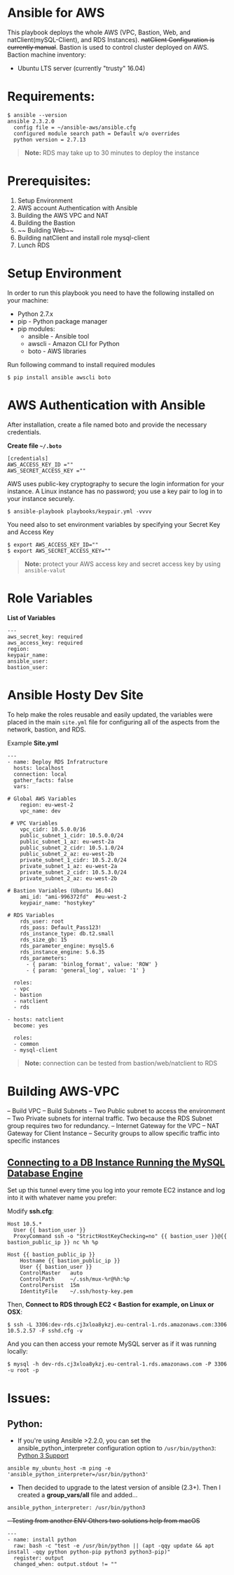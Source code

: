 # Ansible for AWS
This playbook deploys the whole AWS (VPC, Bastion, Web, and natClient(mySQL-Client), and RDS Instances). ~~natClient Configuration is currently manual~~. Bastion is used to control cluster deployed on AWS. Baction machine inventory:

- Ubuntu LTS server (currently "trusty" 16.04)

# Requirements:
```
$ ansible --version
ansible 2.3.2.0
  config file = ~/ansible-aws/ansible.cfg
  configured module search path = Default w/o overrides
  python version = 2.7.13
```
> **Note:** RDS may take up to 30 minutes to deploy the instance

# Prerequisites:

1. Setup Environment
2. AWS account Authentication with Ansible
3. Building the AWS VPC and NAT
4. Building the Bastion
5. ~~ Building Web~~
6. Building natClient and install role mysql-client
7. Lunch RDS

# Setup Environment

In order to run this playbook you need to have the following installed on your machine:

- Python 2.7.x
- pip - Python package manager
- pip modules:
  - ansible - Ansible tool
  - awscli - Amazon CLI for Python
  - boto - AWS libraries

Run following command to install required modules
```
$ pip install ansible awscli boto
```

# AWS Authentication with Ansible

After installation, create a file named boto and provide the necessary credentials.

**Create file `~/.boto`**
```
[credentials]
AWS_ACCESS_KEY_ID =""
AWS_SECRET_ACCESS_KEY =""
```

AWS uses public-key cryptography to secure the login information for your instance. A Linux instance has no password; you use a key pair to log in to your instance securely.
```
$ ansible-playbook playbooks/keypair.yml -vvvv
```

You need also to set environment variables by specifying your Secret Key and Access Key

```
$ export AWS_ACCESS_KEY_ID=""
$ export AWS_SECRET_ACCESS_KEY=""
```
> **Note:** protect your AWS access key and secret access key by using  `ansible-valut`

# Role Variables
**List of Variables**
```
---
aws_secret_key: required
aws_access_key: required
region:
keypair_name:
ansible_user:
bastion_user:
```

# Ansible Hosty Dev Site
To help make the roles reusable and easily updated, the variables were placed in the main `site.yml` file for configuring all of the aspects from the network, bastion, and RDS.

Example **Site.yml**
```
---
- name: Deploy RDS Infratructure
  hosts: localhost
  connection: local
  gather_facts: false
  vars:

# Global AWS Variables
    region: eu-west-2
    vpc_name: dev

 # VPC Variables
    vpc_cidr: 10.5.0.0/16
    public_subnet_1_cidr: 10.5.0.0/24
    public_subnet_1_az: eu-west-2a
    public_subnet_2_cidr: 10.5.1.0/24
    public_subnet_2_az: eu-west-2b
    private_subnet_1_cidr: 10.5.2.0/24
    private_subnet_1_az: eu-west-2a
    private_subnet_2_cidr: 10.5.3.0/24
    private_subnet_2_az: eu-west-2b

# Bastion Variables (Ubuntu 16.04)
    ami_id: "ami-996372fd"  #eu-west-2
    keypair_name: "hostykey"

# RDS Variables
    rds_user: root
    rds_pass: Default_Pass123!
    rds_instance_type: db.t2.small
    rds_size_gb: 15
    rds_parameter_engine: mysql5.6
    rds_instance_engine: 5.6.35
    rds_parameters:
      - { param: 'binlog_format', value: 'ROW' }
      - { param: 'general_log', value: '1' }

  roles:
  - vpc
  - bastion
  - natclient
  - rds

- hosts: natclient
  become: yes

  roles:
  - common
  - mysql-client
```
> **Note:** connection can be tested from bastion/web/natclient to RDS

# Building AWS-VPC

– Build VPC
– Build Subnets
  – Two Public subnet to access the environment
  – Two Private subnets for internal traffic. Two because the RDS Subnet group requires two for redundancy.
– Internet Gateway for the VPC
– NAT Gateway for Client Instance
– Security groups to allow specific traffic into specific instances

## [Connecting to a DB Instance Running the MySQL Database Engine](https://docs.aws.amazon.com/AmazonRDS/latest/UserGuide/USER_ConnectToInstance.html)

Set up this tunnel every time you log into your remote EC2 instance and log into it with whatever name you prefer:

Modify **ssh.cfg**:

```
Host 10.5.*
  User {{ bastion_user }}
  ProxyCommand ssh -o "StrictHostKeyChecking=no" {{ bastion_user }}@{{ bastion_public_ip }} nc %h %p

Host {{ bastion_public_ip }}
	Hostname {{ bastion_public_ip }}
	User {{ bastion_user }}
	ControlMaster   auto
	ControlPath     ~/.ssh/mux-%r@%h:%p
	ControlPersist  15m
	IdentityFile    ~/.ssh/hosty-key.pem
```
Then, **Connect to RDS through EC2 < Bastion for example, on Linux or OSX**:

```
$ ssh -L 3306:dev-rds.cj3xloa8ykzj.eu-central-1.rds.amazonaws.com:3306 10.5.2.57 -F sshd.cfg -v
```

And you can then access your remote MySQL server as if it was running locally:
```
$ mysql -h dev-rds.cj3xloa8ykzj.eu-central-1.rds.amazonaws.com -P 3306 -u root -p
```

# Issues:
## Python:
- If you're using Ansible >2.2.0, you can set the ansible_python_interpreter configuration option to `/usr/bin/python3`: [Python 3 Support](https://docs.ansible.com/ansible/latest/python_3_support.html)

```
ansible my_ubuntu_host -m ping -e 'ansible_python_interpreter=/usr/bin/python3'
```

- Then decided to upgrade to the latest version of ansible (2.3+). Then I created a **group_vars/all** file and added...

```
ansible_python_interpreter: /usr/bin/python3
```

~~- Testing from another ENV Others two solutions help from macOS~~

```
---
- name: install python
  raw: bash -c "test -e /usr/bin/python || (apt -qqy update && apt install -qqy python python-pip python3 python3-pip)"
  register: output
  changed_when: output.stdout != ""
```
